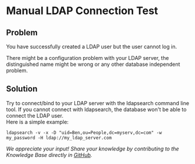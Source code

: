 # Manual LDAP Connection Test 
## Problem

You have successfully created a LDAP user but the user cannot log in.

There might be a configuration problem with your LDAP server, the distinguished name might be wrong or any other database independent problem.

## Solution

Try to connect/bind to your LDAP server with the ldapsearch command line tool. If you cannot connect with ldapsearch, the database won't be able to connect the LDAP user.  
Here is a simple example:


```
ldapsearch -v -x -D "uid=Ben,ou=People,dc=myserv,dc=com" -w my_password -H ldap://my_ldap_server.com
```

*We appreciate your input! Share your knowledge by contributing to the Knowledge Base directly in [GitHub](https://github.com/exasol/public-knowledgebase).* 